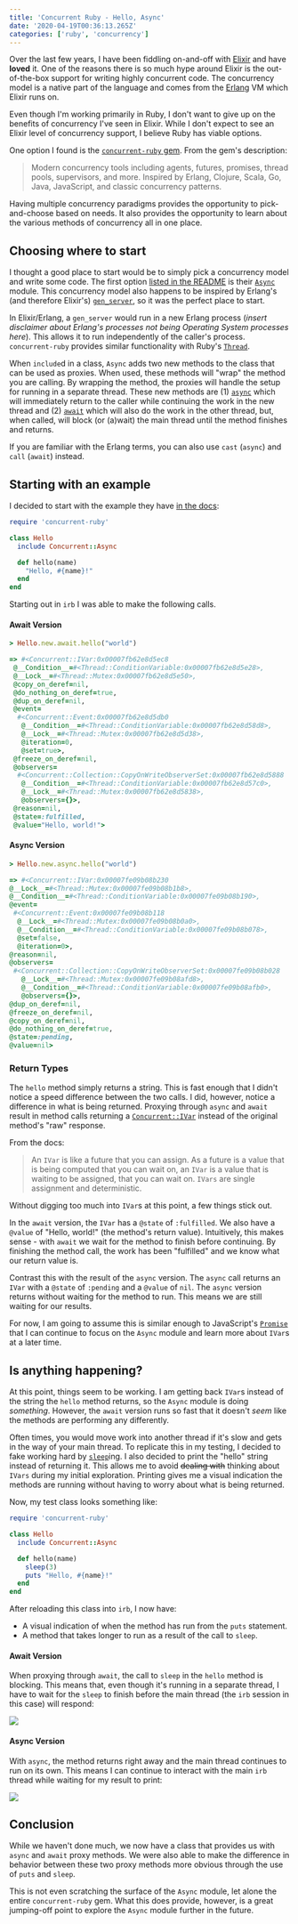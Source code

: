```yaml
---
title: 'Concurrent Ruby - Hello, Async'
date: '2020-04-19T00:36:13.265Z'
categories: ['ruby', 'concurrency']
---
```


Over the last few years, I have been fiddling on-and-off with [Elixir](https://elixir-lang.org/) and have **loved** it. One of the reasons there is so much hype around Elixir is the out-of-the-box support for writing highly concurrent code. The concurrency model is a native part of the language and comes from the [Erlang](https://www.erlang.org/) VM which Elixir runs on. 

Even though I'm working primarily in Ruby, I don't want to give up on the benefits of concurrency I've seen in Elixir. While I don't expect to see an Elixir level of concurrency support, I believe Ruby has viable options.

One option I found is the [`concurrent-ruby` gem](https:/github.com/ruby-concurrency/concurrent-ruby). From the gem's description:

> Modern concurrency tools including agents, futures, promises, thread pools, supervisors, and more. Inspired by Erlang, Clojure, Scala, Go, Java, JavaScript, and classic concurrency patterns.

Having multiple concurrency paradigms provides the opportunity to pick-and-choose based on needs. It also provides the opportunity to learn about the various methods of concurrency all in one place.

## Choosing where to start 

I thought a good place to start would be to simply pick a concurrency model and write some code. The first option [listed in the README](https://github.com/ruby-concurrency/concurrent-ruby#general-purpose-concurrency-abstractions) is their [`Async`](http://ruby-concurrency.github.io/concurrent-ruby/master/Concurrent/Async.html)  module. This concurrency model also happens to be inspired by Erlang's (and therefore Elixir's) [`gen_server`](https://elixir-lang.org/getting-started/mix-otp/genserver.html), so it was the perfect place to start. 

In Elixir/Erlang, a `gen_server` would run in a new Erlang process (_insert disclaimer about Erlang's processes not being Operating System processes here_). This allows it to run independently of the caller's process. `concurrent-ruby` provides similar functionality with Ruby's [`Thread`](https://ruby-doc.org/core-2.7.0/Thread.html). 

When `include`d in a class, `Async` adds two new methods to the class that can be used as proxies. When used, these methods will "wrap" the method you are calling. By wrapping the method, the proxies will handle the setup for running in a separate thread. These new methods are (1) [`async`](http://ruby-concurrency.github.io/concurrent-ruby/master/Concurrent/Async.html#async-instance_method) which will immediately return to the caller while continuing the work in the new thread and (2) [`await`](http://ruby-concurrency.github.io/concurrent-ruby/master/Concurrent/Async.html#await-instance_method) which will also do the work in the other thread, but, when called, will block (or (a)wait) the main thread until the method finishes and returns. 

If you are familiar with the Erlang terms, you can also use `cast` (`async`) and `call` (`await`) instead.

## Starting with an example

I decided to start with the example they have [in the docs](http://ruby-concurrency.github.io/concurrent-ruby/master/Concurrent/Async.html):

```ruby
require 'concurrent-ruby'

class Hello
  include Concurrent::Async

  def hello(name)
    "Hello, #{name}!"
  end
end
```

Starting out in `irb` I was able to make the following calls.

#### Await Version

```ruby
> Hello.new.await.hello("world")

=> #<Concurrent::IVar:0x00007fb62e8d5ec8
 @__Condition__=#<Thread::ConditionVariable:0x00007fb62e8d5e28>,
 @__Lock__=#<Thread::Mutex:0x00007fb62e8d5e50>,
 @copy_on_deref=nil,
 @do_nothing_on_deref=true,
 @dup_on_deref=nil,
 @event=
  #<Concurrent::Event:0x00007fb62e8d5db0
   @__Condition__=#<Thread::ConditionVariable:0x00007fb62e8d58d8>,
   @__Lock__=#<Thread::Mutex:0x00007fb62e8d5d38>,
   @iteration=0,
   @set=true>,
 @freeze_on_deref=nil,
 @observers=
  #<Concurrent::Collection::CopyOnWriteObserverSet:0x00007fb62e8d5888
   @__Condition__=#<Thread::ConditionVariable:0x00007fb62e8d57c0>,
   @__Lock__=#<Thread::Mutex:0x00007fb62e8d5838>,
   @observers={}>,
 @reason=nil,
 @state=:fulfilled,
 @value="Hello, world!">
 ```

#### Async Version

```ruby
> Hello.new.async.hello("world")

=> #<Concurrent::IVar:0x00007fe09b08b230 
@__Lock__=#<Thread::Mutex:0x00007fe09b08b1b8>, 
@__Condition__=#<Thread::ConditionVariable:0x00007fe09b08b190>, 
@event=
 #<Concurrent::Event:0x00007fe09b08b118 
  @__Lock__=#<Thread::Mutex:0x00007fe09b08b0a0>, 
  @__Condition__=#<Thread::ConditionVariable:0x00007fe09b08b078>, 
  @set=false, 
  @iteration=0>, 
@reason=nil, 
@observers=
 #<Concurrent::Collection::CopyOnWriteObserverSet:0x00007fe09b08b028 
   @__Lock__=#<Thread::Mutex:0x00007fe09b08afd8>, 
   @__Condition__=#<Thread::ConditionVariable:0x00007fe09b08afb0>, 
   @observers={}>, 
@dup_on_deref=nil, 
@freeze_on_deref=nil, 
@copy_on_deref=nil, 
@do_nothing_on_deref=true, 
@state=:pending,
@value=nil>
```

### Return Types

The `hello` method simply returns a string.  This is fast enough that I didn't notice a speed difference between the two calls. I did, however, notice a difference in what is being returned. Proxying through `async` and `await` result in method calls returning a [`Concurrent::IVar`](http://ruby-concurrency.github.io/concurrent-ruby/master/Concurrent/IVar.html) instead of the original method's "raw" response. 

From the docs:

> An `IVar` is like a future that you can assign. As a future is a value that is being computed that you can wait on, an `IVar` is a value that is waiting to be assigned, that you can wait on. `IVars` are single assignment and deterministic.

Without digging too much into `IVar`s at this point, a few things stick out. 

In the `await` version, the `IVar` has a `@state` of `:fulfilled`.  We also have a `@value` of "Hello, world!" (the method's return value). Intuitively, this makes sense - with `await` we wait for the method to finish before continuing. By finishing the method call, the work has been "fulfilled" and we know what our return value is. 

Contrast this with the result of the `async` version. The `async` call returns an `IVar` with a `@state` of `:pending` and a `@value` of `nil`. The `async` version returns without waiting for the method to run. This means we are still waiting for our results. 

For now, I am going to assume this is similar enough to JavaScript's [`Promise`](https://developer.mozilla.org/en-US/docs/Web/JavaScript/Reference/Global_Objects/Promise) that I can continue to focus on the `Async` module and learn more about `IVar`s at a later time. 

## Is anything happening? 

At this point, things seem to be working. I am getting back `IVar`s instead of the string the `hello` method returns, so the `Async` module is doing _something_. However, the `await` version runs so fast that it doesn't _seem_ like the methods are performing any differently. 

Often times, you would move work into another thread if it's slow and gets in the way of your main thread. To replicate this in my testing, I decided to fake working hard by [`sleep`](https://ruby-doc.org/core-2.7.0/Kernel.html#method-i-sleep)ing. I also decided to print the "hello" string instead of returning it. This allows me to avoid ~~dealing with~~ thinking about `IVars` during my initial exploration. Printing gives me a visual indication the methods are running without having to worry about what is being returned.

Now, my test class looks something like:

```ruby
require 'concurrent-ruby'

class Hello
  include Concurrent::Async

  def hello(name)
    sleep(3) 
    puts "Hello, #{name}!"
  end
end
```

After reloading this class into `irb`, I now have:

* A visual indication of when the method has run from the `puts` statement.
* A method that takes longer to run as a result of the call to `sleep`. 

#### Await Version

When proxying through `await`, the call to `sleep` in the `hello` method is blocking. This means that, even though it's running in a separate thread, I have to wait for the `sleep` to finish before the main thread (the `irb` session in this case) will respond:

<img src='./hello-await-with-sleep.gif' />

#### Async Version

With `async`, the method returns right away and the main thread continues to run on its own. This means I can continue to interact with the main `irb` thread while waiting for my result to print:

<img src='./hello-async-with-sleep.gif' />

## Conclusion

While we haven't done much,  we now have a class that provides us with `async` and `await` proxy methods.  We were also able to make the difference in behavior between these two proxy methods more obvious through the use of `puts` and `sleep`. 

This is not even scratching the surface of the `Async` module, let alone the entire `concurrent-ruby` gem. What this does provide, however, is a great jumping-off point to explore the `Async` module further in the future.


